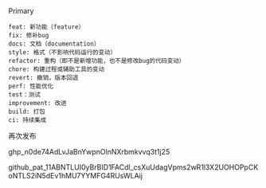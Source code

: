 
<script setup>
import { ElButton, ElRow, ElRate } from 'element-plus'

</script>


<el-row class="mb-4">
  <el-button type="primary">Primary</el-button>
</el-row>



<style>
@import 'element-plus/theme-chalk/index.css';
</style>

```
feat: 新功能（feature）
fix: 修补bug
docs: 文档（documentation）
style: 格式（不影响代码运行的变动）
refactor: 重构（即不是新增功能，也不是修改bug的代码变动）
chore: 构建过程或辅助工具的变动
revert: 撤销，版本回退
perf: 性能优化
test：测试
improvement: 改进
build: 打包
ci: 持续集成
```

再次发布

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

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